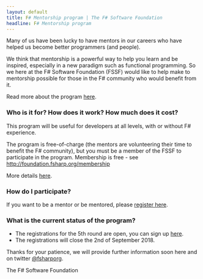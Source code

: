```yaml
---
layout: default
title: F# Mentorship program | The F# Software Foundation
headline: F# Mentorship program
---
```



Many of us have been lucky to have mentors in our careers who have helped us become better programmers (and people).

We think that mentorship is a powerful way to help you learn and be inspired, especially in a new paradigm such as functional programming.
So we here at the F# Software Foundation (FSSF)  would like to help make to mentorship possible for those in the F# community who would benefit from it.

Read more about the program [here](about.html).

### Who is it for? How does it work? How much does it cost?

This program will be useful for developers at all levels, with or without F# experience. 

The program is free-of-charge (the mentors are volunteering their time to benefit the F# community), but
you must be a member of the FSSF to participate in the program. Membership is free - see http://foundation.fsharp.org/membership

More details [here](about.html).

### How do I participate?

If you want to be a mentor or be mentored, please [register here](register.html).

### What is the current status of the program?

* The registrations for the 5th round are open, you can sign up [here](https://goo.gl/forms/ctcLlZCqWxjRHsgu1).
* The registrations will close the 2nd of September 2018.


Thanks for your patience, we will provide further information soon here and on twitter [@fsharporg](https://twitter.com/fsharporg).

The F# Software Foundation



